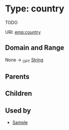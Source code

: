 
# Type: country


TODO

URI: [emp:country](https://microbiomedata/schema/emp/country)


## Domain and Range

None ->  <sub>OPT</sub> [String](types/String.md)

## Parents


## Children


## Used by

 * [Sample](Sample.md)
